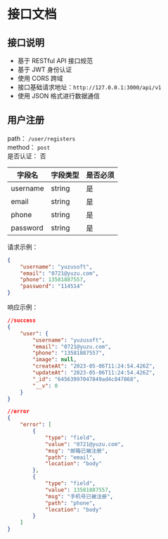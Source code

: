 # 接口文档

## 接口说明

- 基于 RESTful API 接口规范
- 基于 JWT 身份认证
- 使用 CORS 跨域
- 接口基础请求地址：`http://127.0.0.1:3000/api/v1`
- 使用 JSON 格式进行数据通信

## 用户注册

path： `/user/registers`  
method： `post`  
是否认证： 否

| 字段名   | 字段类型 | 是否必须 |
| -------- | -------- | -------- |
| username | string   | 是       |
| email    | string   | 是       |
| phone    | string   | 是       |
| password | string   | 是       |

请求示例：

```JSON
{
    "username": "yuzusoft",
    "email": "0721@yuzu.com",
    "phone": 13581887557,
    "password": "114514"
}
```

响应示例：

```JSON
//success
{
    "user": {
        "username": "yuzusoft",
        "email": "0721@yuzu.com",
        "phone": "13581887557",
        "image": null,
        "createAt": "2023-05-06T11:24:54.426Z",
        "updateAt": "2023-05-06T11:24:54.426Z",
        "_id": "64563997047849ad4c847868",
        "__v": 0
    }
}
```

```JSON
//error
{
    "error": [
        {
            "type": "field",
            "value": "0721@yuzu.com",
            "msg": "邮箱已被注册",
            "path": "email",
            "location": "body"
        },
        {
            "type": "field",
            "value": 13581887557,
            "msg": "手机号已被注册",
            "path": "phone",
            "location": "body"
        }
    ]
}
```
